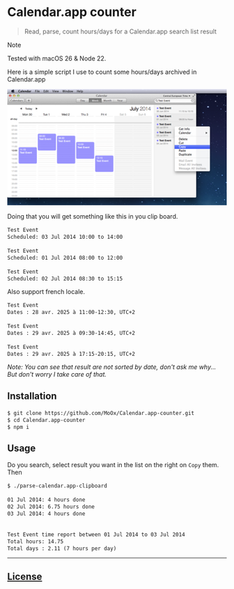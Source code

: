 # Calendar.app counter

> Read, parse, count hours/days for a Calendar.app search list result

> [!NOTE]  
> Tested with macOS 26 & Node 22.

Here is a simple script I use to count some hours/days archived in Calendar.app

![](screenshot.png)

Doing that you will get something like this in you clip board.

```
Test Event
Scheduled: 03 Jul 2014 10:00 to 14:00

Test Event
Scheduled: 01 Jul 2014 08:00 to 12:00

Test Event
Scheduled: 02 Jul 2014 08:30 to 15:15
```

Also support french locale.

```
Test Event
Dates : 28 avr. 2025 à 11:00-12:30, UTC+2

Test Event
Dates : 29 avr. 2025 à 09:30-14:45, UTC+2

Test Event
Dates : 29 avr. 2025 à 17:15-20:15, UTC+2
```

_Note: You can see that result are not sorted by date, don't ask me why... But don't worry I take care of that._


## Installation

```console
$ git clone https://github.com/MoOx/Calendar.app-counter.git
$ cd Calendar.app-counter
$ npm i
```

## Usage

Do you search, select result you want in the list on the right on `Copy` them.
Then

```console
$ ./parse-calendar.app-clipboard

01 Jul 2014: 4 hours done
02 Jul 2014: 6.75 hours done
03 Jul 2014: 4 hours done


Test Event time report between 01 Jul 2014 to 03 Jul 2014
Total hours: 14.75
Total days : 2.11 (7 hours per day)
```

---

## [License](LICENSE)
